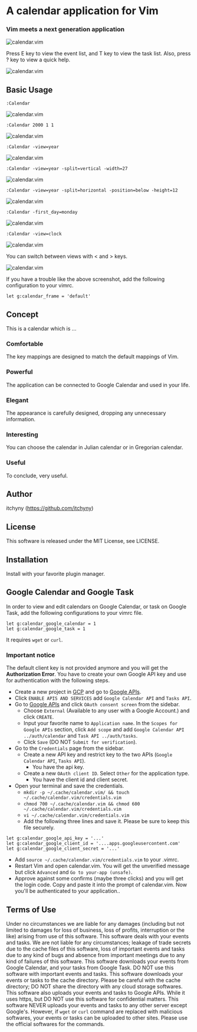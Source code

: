 # A calendar application for Vim
### Vim meets a next generation application

![calendar.vim](https://raw.githubusercontent.com/wiki/itchyny/calendar.vim/image/image.png)

Press E key to view the event list, and T key to view the task list.
Also, press ? key to view a quick help.

![calendar.vim](https://raw.githubusercontent.com/wiki/itchyny/calendar.vim/image/views.png)

## Basic Usage

    :Calendar

![calendar.vim](https://raw.githubusercontent.com/wiki/itchyny/calendar.vim/image/image0.png)

    :Calendar 2000 1 1

![calendar.vim](https://raw.githubusercontent.com/wiki/itchyny/calendar.vim/image/image1.png)

    :Calendar -view=year

![calendar.vim](https://raw.githubusercontent.com/wiki/itchyny/calendar.vim/image/image2.png)

    :Calendar -view=year -split=vertical -width=27

![calendar.vim](https://raw.githubusercontent.com/wiki/itchyny/calendar.vim/image/image3.png)

    :Calendar -view=year -split=horizontal -position=below -height=12

![calendar.vim](https://raw.githubusercontent.com/wiki/itchyny/calendar.vim/image/image4.png)

    :Calendar -first_day=monday

![calendar.vim](https://raw.githubusercontent.com/wiki/itchyny/calendar.vim/image/image5.png)

    :Calendar -view=clock

![calendar.vim](https://raw.githubusercontent.com/wiki/itchyny/calendar.vim/image/image6.png)

You can switch between views with &lt; and &gt; keys.



![calendar.vim](https://raw.githubusercontent.com/wiki/itchyny/calendar.vim/image/frame.png)

If you have a trouble like the above screenshot, add the following configuration to your vimrc.
```vim
let g:calendar_frame = 'default'
```

## Concept
This is a calendar which is ...

### Comfortable
The key mappings are designed to match the default mappings of Vim.

### Powerful
The application can be connected to Google Calendar and used in your life.

### Elegant
The appearance is carefully designed, dropping any unnecessary information.

### Interesting
You can choose the calendar in Julian calendar or in Gregorian calendar.

### Useful
To conclude, very useful.

## Author
itchyny (https://github.com/itchyny)

## License
This software is released under the MIT License, see LICENSE.

## Installation
Install with your favorite plugin manager.

## Google Calendar and Google Task
In order to view and edit calendars on Google Calendar, or task on Google Task,
add the following configurations to your vimrc file.
```vim
let g:calendar_google_calendar = 1
let g:calendar_google_task = 1
```
It requires `wget` or `curl`.

### Important notice
The default client key is not provided anymore and you will get the **Authorization Error**.
You have to create your own Google API key and use for authentication with the following steps.

- Create a new project in [GCP](https://cloud.google.com/) and go to [Google APIs](https://console.developers.google.com/apis/).
- Click `ENABLE APIS AND SERVICES` add `Google Calendar API` and `Tasks API`.
- Go to [Google APIs](https://console.developers.google.com/apis/) and click `OAuth consent screen` from the sidebar.
  - Choose `External` (Available to any user with a Google Account.) and click `CREATE`.
  - Input your favorite name to `Application name`. In the `Scopes for Google APIs` section, click `Add scope` and add `Google Calendar API ../auth/calendar` and `Task API ../auth/tasks`.
  - Click `Save` (DO NOT `Submit for verification`).
- Go to the `Credentials` page from the sidebar.
  - Create a new API key and restrict key to the two APIs (`Google Calendar API`, `Tasks API`).
    - You have the api key.
  - Create a new `OAuth client ID`. Select `Other` for the application type.
    - You have the client id and client secret.
- Open your terminal and save the credentials.
  - `mkdir -p ~/.cache/calendar.vim/ && touch ~/.cache/calendar.vim/credentials.vim`
  - `chmod 700 ~/.cache/calendar.vim && chmod 600 ~/.cache/calendar.vim/credentials.vim`
  - `vi ~/.cache/calendar.vim/credentials.vim`
  - Add the following three lines and save it. Please be sure to keep this file securely.
```vim
let g:calendar_google_api_key = '...'
let g:calendar_google_client_id = '....apps.googleusercontent.com'
let g:calendar_google_client_secret = '...'
```
  - Add `source ~/.cache/calendar.vim/credentials.vim` to your .vimrc.
- Restart Vim and open calendar.vim. You will get the unverified message but click `Advanced` and `Go to your-app (unsafe)`.
- Approve against some confirms (maybe three clicks) and you will get the login code. Copy and paste it into the prompt of calendar.vim. Now you'll be authenticated to your application..

## Terms of Use
Under no circumstances we are liable for any damages (including but not limited to damages for loss of business, loss of profits, interruption or the like) arising from use of this software.
This software deals with your events and tasks.
We are not liable for any circumstances; leakage of trade secrets due to the cache files of this software, loss of important events and tasks due to any kind of bugs and absence from important meetings due to any kind of failures of this software.
This software downloads your events from Google Calendar, and your tasks from Google Task.
DO NOT use this software with important events and tasks.
This software downloads your events or tasks to the cache directory.
Please be careful with the cache directory; DO NOT share the directory with any cloud storage softwares.
This software also uploads your events and tasks to Google APIs.
While it uses https, but DO NOT use this software for confidential matters.
This software NEVER uploads your events and tasks to any other server except Google's.
However, if `wget` or `curl` command are replaced with malicious softwares, your events or tasks can be uploaded to other sites.
Please use the official softwares for the commands.

